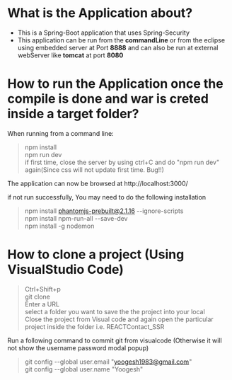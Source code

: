 # What is the Application about? </br>
- This is a Spring-Boot application that uses Spring-Security</br>
- This application can be run from the <b>commandLine</b> or from the eclipse using embedded server at Port <b>8888</b> and can also be run at external webServer like <b>tomcat</b> at port <b>8080</b> </br>

# How to run the Application once the compile is done and war is creted inside a target folder? </br>
When running from a command line: </br>
> npm install </br>
> npm run dev </br>
> if first time, close the server by using ctrl+C and do "npm run dev" again(Since css will not update first time. Bug!!) </br>

The application can now be browsed at http://localhost:3000/ </br>

if not run successfully, You may need to do the following installation</br>

> npm install phantomjs-prebuilt@2.1.16 --ignore-scripts </br>
> npm install npm-run-all --save-dev </br>
> npm install -g nodemon </br>

# How to clone a project (Using VisualStudio Code) </br>
> Ctrl+Shift+p </br>
> git clone </br>
> Enter a URL </br>
> select a folder you want to save the the project into your local</br>
> Close the project from Visual code and again open the particular project inside the folder i.e. REACTContact_SSR </br>

Run a following command to commit git from visualcode (Otherwise it will not show the username password modal popup) </br>
> git config --global user.email "yoogesh1983@gmail.com" </br>
> git config --global user.name "Yoogesh"</br>

